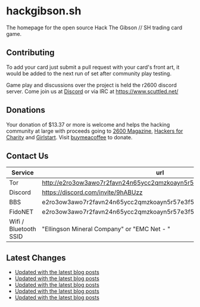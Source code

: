 # hackgibson.sh
The homepage for the open source Hack The Gibson // SH trading card game.


## Contributing

To add your card just submit a pull request with your card's front art, it would be added to the next run of set after community play testing.

Game play and discussions over the project is held the r2600 discord server. Come join us at [Discord](https://discord.com/invite/9hABUzz) or via IRC at https://www.scuttled.net/


## Donations

Your donation of $13.37 or more is welcome and helps the hacking community at large with proceeds going to [2600 Magazine](https://2600.com/), [Hackers for Charity](https://hackersforcharity.org) and [Girlstart](https://girlstart.org).  Visit [buymeacoffee](https://www.buymeacoffee.com/hackgibson.sh) to donate.


## Contact Us

Service | url
-|-
Tor | http://e2ro3ow3awo7r2favn24n65ycc2qmzkoayn5r57e3f56nvjwdcgg32ad.onion
Discord | https://discord.com/invite/9hABUzz
BBS | e2ro3ow3awo7r2favn24n65ycc2qmzkoayn5r57e3f56nvjwdcgg32ad.onion:23
FidoNET | e2ro3ow3awo7r2favn24n65ycc2qmzkoayn5r57e3f56nvjwdcgg32ad.onion:24554
Wifi / Bluetooth SSID | "Ellingson Mineral Company" or "EMC Net - <fidonet address>"

## Latest Changes
<!-- BLOG-POST-LIST:START -->
- [Updated with the latest blog posts](https://github.com/DFW2600/hackgibson.sh/commit/921e669cec4e22c4be960a62bb8e8ab5034c532c)
- [Updated with the latest blog posts](https://github.com/DFW2600/hackgibson.sh/commit/02108175cad55b42ec5bd39de4411937c459f07b)
- [Updated with the latest blog posts](https://github.com/DFW2600/hackgibson.sh/commit/712edb6bcdbef9d79a368aa2a39e3fb25697ca16)
- [Updated with the latest blog posts](https://github.com/DFW2600/hackgibson.sh/commit/4a3f8cc3ed9e637f75f686b4437e304b9388f20b)
- [Updated with the latest blog posts](https://github.com/DFW2600/hackgibson.sh/commit/de07e2ff741d076cd6061523201ca8955e2591ba)
<!-- BLOG-POST-LIST:END -->
